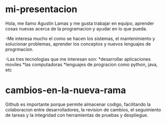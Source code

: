 # mi-presentacion
Hola, me llamo Agustin Lamas y me gusta trabajar en equipo, aprender cosas nuevas acerca de la programacion y ayudar en lo que pueda.

-Me interesa mucho el como se hacen los sistemas, el mantenimiento y solucionar problemas, aprender los conceptos y nuevos lenguajes de progrmacion.

-Las tres tecnologias que me interesan son: *desarrollar aplicaciones moviles *las computadoras *lenguajes de progracion como python, java, etc


# cambios-en-la-nueva-rama

Github es importante porque permite almacenar codigo, facilitando la colaboracion entre desarrolladores, la revision de cambios, el seguimiento de tareas y la integridad con herramientas de pruebas y despliegue.